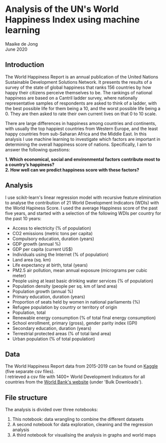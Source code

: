 # Analysis of the UN's World Happiness Index using machine learning

Maaike de Jong  
June 2020

## Introduction
The World Happiness Report is an annual publication of the United Nations Sustainable Development Solutions Network. It presents the results of a survey of the state of global happiness that ranks 156 countries by how happy their citizens perceive themselves to be. The rankings of national happiness are based on a Cantril ladder survey, where nationally representative samples of respondents are asked to think of a ladder, with the best possible life for them being a 10, and the worst possible life being a 0. They are then asked to rate their own current lives on that 0 to 10 scale. 

There are large differences in happiness among countries and continents, with usually the top happiest countries from Western Europe, and the least happy countries from sub-Saharan Africa and the Middle East. In this analysis I use machine learning to investigate which factors are important in determining the overall happiness score of nations. Specifically, I aim to answer the following questions:  
  
**1. Which economical, social and environmental factors contribute most to a country’s happiness?**  
**2. How well can we predict happiness score with these factors?**


## Analysis
I use scikit-learn's linear regression model with recursive feature elimination to analyse the contribution of 21 World Development Indicators (WDIs) with the World Hapiness Score. I used the average Happiness score of the past five years, and started with a selection of the following WDIs per country for the past 10 years:
* Access to electricity (% of population)  
* CO2 emissions (metric tons per capita)  
* Compulsory education, duration (years)  
* GDP growth (annual %)  
* GDP per capita (current US$)  
* Individuals using the Internet (% of population)  
* Land area (sq. km)  
* Life expectancy at birth, total (years)  
* PM2.5 air pollution, mean annual exposure (micrograms per cubic meter)  
* People using at least basic drinking water services (% of population)  
* Population density (people per sq. km of land area)  
* Population growth (annual %)  
* Primary education, duration (years)  
* Proportion of seats held by women in national parliaments (%)  
* Refugee population by country or territory of origin  
* Population, total  
* Renewable energy consumption (% of total final energy consumption)  
* School enrollment, primary (gross), gender parity index (GPI)  
* Secondary education, duration (years)  
* Terrestrial protected areas (% of total land area)  
* Urban population (% of total population)  

## Data
The World Happiness Report data from 2015-2019 can be found on [Kaggle](https://www.kaggle.com/unsdsn/world-happiness) (five separate csv files).  
I retrieved a csv file with 1400+ World Development Indicators for all countries from the [World Bank's website](http://datatopics.worldbank.org/world-development-indicators/) (under 'Bulk Downloads').

## File structure
The analysis is divided over three notebooks:
1. This notebook: data wrangling to combine the different datasets
2. A second notebook for data exploration, cleaning and the regression analysis
3. A third notebook for visualising the analysis in graphs and world maps


